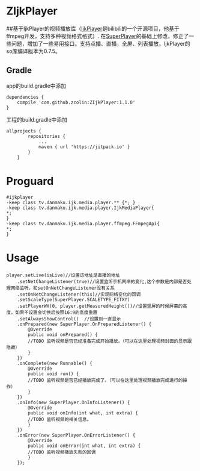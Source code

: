 # ZIjkPlayer
##基于IjkPlayer的视频播放库（[IjkPlayer](https://github.com/Bilibili/ijkplayer)是bilibili的一个开源项目，他基于ffmpeg开发，支持多种视频格式格式）. 在[SuperPlayer](https://github.com/supercwn/SuperPlayer)的基础上修改，修正了一些问题，增加了一些易用接口。支持点播、直播，全屏、列表播放。IjkPlayer的so库编译版本为0.7.5。


## Gradle
app的build.gradle中添加
```
dependencies {
    compile 'com.github.zcolin:ZIjkPlayer:1.1.0'
}
```
工程的build.gradle中添加
```
allprojects {
		repositories {
			...
			maven { url 'https://jitpack.io' }
		}
	}
```

Proguard
=
```
#ijkplayer
-keep class tv.danmaku.ijk.media.player.** {*; }
-keep class tv.danmaku.ijk.media.player.IjkMediaPlayer{
*;
}
-keep class tv.danmaku.ijk.media.player.ffmpeg.FFmpegApi{
*;
}
```

Usage
=
```
player.setLive(isLive)//设置该地址是直播的地址
	.setNetChangeListener(true)//设置监听手机网络的变化,这个参数是内部是否处理网络监听，和setOnNetChangeListener没有关系
	.setOnNetChangeListener(this)//实现网络变化的回调
	.setScaleType(SuperPlayer.SCALETYPE_FITXY)
	.setPlayerWH(0, player.getMeasuredHeight())//设置竖屏的时候屏幕的高度，如果不设置会切换后按照16:9的高度重置
	.setAlwaysShowControl()  //设置则一直显示
	.onPrepared(new SuperPlayer.OnPreparedListener() {
		@Override
		public void onPrepared() {
		//TODO 监听视频是否已经准备完成开始播放。（可以在这里处理视频封面的显示跟隐藏）
		}
	})
	.onComplete(new Runnable() {
		@Override
		public void run() {
		//TODO 监听视频是否已经播放完成了。（可以在这里处理视频播放完成进行的操作）
		}
	})
	.onInfo(new SuperPlayer.OnInfoListener() {
		@Override
		public void onInfo(int what, int extra) {
		//TODO 监听视频的相关信息。
		}
	})
	.onError(new SuperPlayer.OnErrorListener() {
		@Override
		public void onError(int what, int extra) {
		//TODO 监听视频播放失败的回调
		}
	});
```
